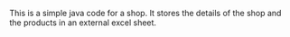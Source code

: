 This is a simple java code for a shop.
It stores the details of the shop and the products in an external excel sheet.
